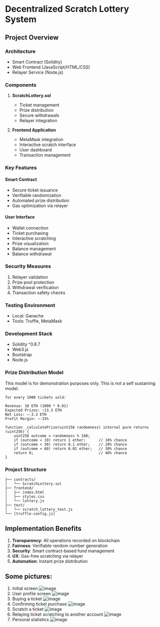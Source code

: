 # Decentralized Scratch Lottery System

## Project Overview

### Architecture
- Smart Contract (Solidity)
- Web Frontend (JavaScript/HTML/CSS)
- Relayer Service (Node.js)

### Components
1. **ScratchLottery.sol**
   - Ticket management
   - Prize distribution
   - Secure withdrawals
   - Relayer integration

2. **Frontend Application**
   - MetaMask integration
   - Interactive scratch interface
   - User dashboard
   - Transaction management

### Key Features

#### Smart Contract
- Secure ticket issuance
- Verifiable randomization
- Automated prize distribution
- Gas optimization via relayer

#### User Interface
- Wallet connection
- Ticket purchasing
- Interactive scratching
- Prize visualization
- Balance management
- Balance withdrawal

### Security Measures
1. Relayer validation
2. Prize pool protection
3. Withdrawal verification
4. Transaction safety checks

### Testing Environment
- Local: Ganache
- Tools: Truffle, MetaMask

### Development Stack
- Solidity ^0.8.7
- Web3.js
- Bootstrap
- Node.js

### Prize Distribution Model
This model is for demonstration purposes only.
This is not a self sustaining model. 

```
for every 1000 tickets sold:

Revenue: 10 ETH (1000 * 0.01)
Expected Prizes: ~13.3 ETH
Net Loss: ~-3.3 ETH
Profit Margin: ~-33%
```
```solidity
function _calculatePrize(uint256 randomness) internal pure returns (uint256) {
    uint256 outcome = randomness % 100;
    if (outcome < 10) return 1 ether;      // 10% chance
    if (outcome < 30) return 0.1 ether;    // 20% chance
    if (outcome < 60) return 0.01 ether;   // 30% chance
    return 0;                              // 40% chance
}
```
### Project Structure

```scratch-lottery/
├── contracts/
│   └── ScratchLottery.sol
├── frontend/
│   ├── index.html
│   ├── styles.css
│   └── lottery.js
├── test/
│   └── scratch_lottery_test.js
└── [truffle-config.js]
```

## Implementation Benefits

1. **Transparency**: All operations recorded on blockchain
2. **Fairness**: Verifiable random number generation
3. **Security**: Smart contract-based fund management
4. **UX**: Gas-free scratching via relayer
5. **Automation**: Instant prize distribution

## Some pictures:
1. Initial screen ![image](https://github.com/user-attachments/assets/b7390ed0-a989-4487-b606-537d184cff37)
2. User profile screen ![image](https://github.com/user-attachments/assets/22f01e93-89da-4efb-89b5-2a8880854a84)
3. Buying a ticket ![image](https://github.com/user-attachments/assets/a0d27418-550f-4a73-9869-cd897dc6be49)
4. Confirming ticket purchase ![image](https://github.com/user-attachments/assets/2af09fcf-9c47-400d-8d56-36e9d7261756)
5. Scratch a ticket ![image](https://github.com/user-attachments/assets/a0904fac-73f7-4550-93a1-050364b64227)
6. Relaying ticket scratching to another account ![image](https://github.com/user-attachments/assets/f7021c14-baa6-45f3-b29c-cba9c787e7e3)
7. Personal statistics ![image](https://github.com/user-attachments/assets/177fbcee-49a2-4e02-b060-bec8c8ee21c5)






